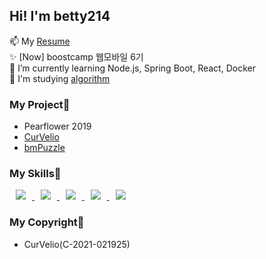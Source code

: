 ## Hi! I'm betty214
📫 My [Resume](https://programmers.co.kr/pr/bettyjang_9944)<br/>
✨ [Now] boostcamp 웹모바일 6기<br/>
🌱 I’m currently learning Node.js, Spring Boot, React, Docker<br/>
:school_satchel: I'm studying [algorithm](https://www.notion.so/challenger214/Challenger214-18da18d53692421ba06e8120307dd00b)<br/>

### My Project🧪
- Pearflower 2019
- [CurVelio](https://github.com/graduateprojectA/take1)
- [bmPuzzle](https://github.com/boostcampwm-2021/web16-bmPuzzle)

### My Skills🔨
<a href="https://alpox.kr">
    <img 
        src="http://img.shields.io/badge/spring-green?style=flat&logo=spring"
        style="height : auto; margin-left : 10px; margin-right : 10px;"/>
</a>
<a href="https://alpox.kr">
    <img 
        src="http://img.shields.io/badge/react-blue?style=flat&logo=react"
        style="height : auto; margin-left : 10px; margin-right : 10px;"/>
</a>
<a href="https://alpox.kr">
    <img 
        src="http://img.shields.io/badge/MySQL-9cf?style=flat&logo=MySQL"
        style="font-color:white; height : auto; margin-left : 10px; margin-right : 10px;"/>
</a>
<a href="https://alpox.kr">
    <img 
        src="http://img.shields.io/badge/Node.js-339933?style=flat&logo=Node.js"
        style="height : auto; margin-left : 10px; margin-right : 10px;"/>
</a>
<a href="https://alpox.kr">
    <img 
        src="http://img.shields.io/badge/JAVA-purple?style=flat&logo=java"
        style="height : auto; margin-left : 10px; margin-right : 10px;"/>
</a>

### My Copyright📝
- CurVelio(C-2021-021925)
<!--
**betty214/betty214** is a  _special_ ✨ repository because its `README.md` (this file) appears on your GitHub profile.

Here are some ideas to get you started:

-  I’m currently working on ...

- 👯 I’m looking to collaborate on ...
- 🤔 I’m looking for help with ...
-  Ask me about ...
-  to reach me: ...
- 😄 Pronouns: ...
-  Fun fact: ...
-->
